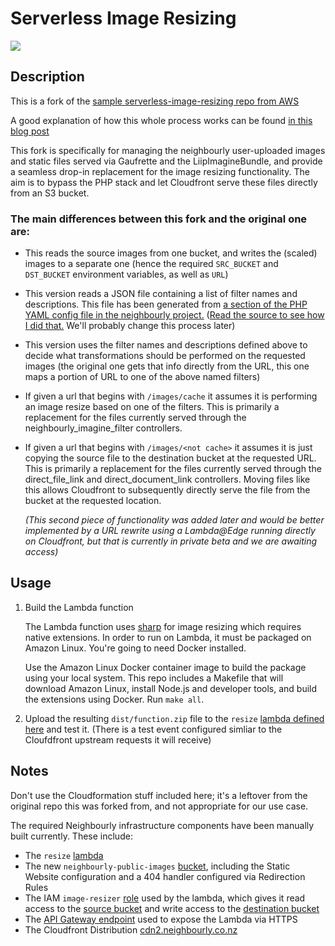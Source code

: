 # Serverless Image Resizing

![](https://pbs.twimg.com/media/CriRuZNVIAAPNm7.jpg)

## Description

This is a fork of the [sample serverless-image-resizing repo from AWS](https://github.com/awslabs/serverless-image-resizing)

A good explanation of how this whole process works can be found [in this blog post](https://aws.amazon.com/blogs/compute/resize-images-on-the-fly-with-amazon-s3-aws-lambda-and-amazon-api-gateway/)


This fork is specifically for managing the neighbourly user-uploaded images and static files served via Gaufrette and the LiipImagineBundle, and provide a seamless drop-in replacement for the image resizing functionality. The aim is to bypass the PHP stack and let Cloudfront serve these files directly from an S3 bucket.

### The main differences between this fork and the original one are:

- This reads the source images from one bucket, and writes the (scaled) images to a separate one (hence the required `SRC_BUCKET` and `DST_BUCKET` environment variables, as well as `URL`)

- This version reads a JSON file containing a list of filter names and descriptions. This file has been generated from [a section of the PHP YAML config file in the neighbourly project.](https://github.com/ideahq/neighbourly/blob/master/app/config/config.yml#L1058-L1257) ([Read the source to see how I did that.](https://github.com/ideahq/serverless-image-resizing/blob/master/lambda/index.js#L18) We'll probably change this process later)

- This version uses the filter names and descriptions defined above to decide what transformations should be performed on the requested images (the original one gets that info directly from the URL, this one maps a portion of URL to one of the above named filters)

- If given a url that begins with `/images/cache` it assumes it is performing an image resize based on one of the filters. This is primarily a replacement for the files currently served through the neighbourly\_imagine\_filter controllers.

- If given a url that begins with `/images/<not cache>` it assumes it is just copying the source file to the destination bucket at the requested URL. This is primarily a replacement for the files currently served through the direct\_file\_link and direct\_document\_link controllers. Moving files like this allows Cloudfront to subsequently directly serve the file from the bucket at the requested location. 

	_(This second piece of functionality was added later and would be better implemented by a URL rewrite using a Lambda@Edge running directly on Cloudfront, but that is currently in private beta and we are awaiting access)_

## Usage

1. Build the Lambda function

   The Lambda function uses [sharp](https://github.com/lovell/sharp) for image resizing which requires native extensions. In order to run on Lambda, it must be packaged on Amazon Linux. You're going to need Docker installed.

	Use the Amazon Linux Docker container image to build the package using your local system. This repo includes a Makefile that will download Amazon Linux, install Node.js and developer tools, and build the extensions using Docker. Run `make all`.

2. Upload the resulting `dist/function.zip` file to the `resize` [lambda defined here](https://ap-southeast-2.console.aws.amazon.com/lambda/home?region=ap-southeast-2#/functions/resize?tab=code) and test it. (There is a test event configured simliar to the Cloufdfront upstream requests it will receive)


## Notes
Don't use the Cloudformation stuff included here; it's a leftover from the original repo this was forked from, and not appropriate for our use case.

The required Neighbourly infrastructure components have been manually built currently. These include:

- The `resize` [lambda](https://ap-southeast-2.console.aws.amazon.com/lambda/home?region=ap-southeast-2#/functions/resize?tab=code)
- The new `neighbourly-public-images` [bucket](https://console.aws.amazon.com/s3/buckets/neighbourly-public-images/?region=ap-southeast-2&tab=overview), including the Static Website configuration and a 404 handler configured via Redirection Rules
- The IAM `image-resizer` [role](https://console.aws.amazon.com/iam/home?region=ap-southeast-2#/roles/image-resizer) used by the lambda, which gives it read access to the [source bucket](https://console.aws.amazon.com/s3/buckets/neighbourly-public/?region=ap-southeast-2&tab=overview) and write access to the [destination bucket](https://console.aws.amazon.com/s3/buckets/neighbourly-public-images/?region=ap-southeast-2&tab=overview)
- The [API Gateway endpoint](https://ap-southeast-2.console.aws.amazon.com/apigateway/home?region=ap-southeast-2#/apis/zyhjrrhx3l/resources/kfcp810y0f) used to expose the Lambda via HTTPS
- The Cloudfront Distribution [cdn2.neighbourly.co.nz](https://console.aws.amazon.com/cloudfront/home?region=ap-southeast-2#distribution-settings:ENKL1H0IIK16B)
